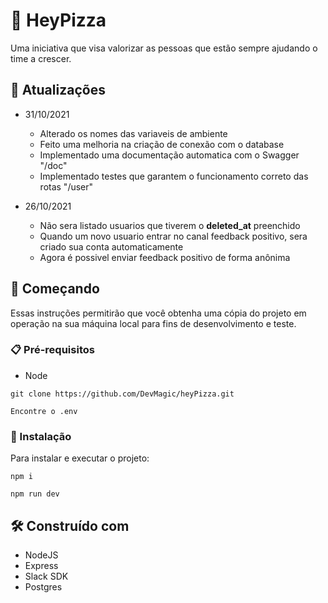 # 🍕 HeyPizza 

Uma iniciativa que visa valorizar as pessoas que estão sempre ajudando o time a crescer.

## 📌 Atualizações

* 31/10/2021 
  * Alterado os nomes das variaveis de ambiente
  * Feito uma melhoria na criação de conexão com o database
  * Implementado uma documentação automatica com o Swagger "/doc"
  * Implementado testes que garantem o funcionamento correto das rotas "/user"


* 26/10/2021 
  * Não sera listado usuarios que tiverem o **deleted_at** preenchido
  * Quando um novo usuario entrar no canal feedback positivo, sera criado sua conta automaticamente
  * Agora é possivel enviar feedback positivo de forma anônima

## 🚀 Começando

Essas instruções permitirão que você obtenha uma cópia do projeto em operação na sua máquina local para fins de desenvolvimento e teste.


### 📋 Pré-requisitos

* Node

```
git clone https://github.com/DevMagic/heyPizza.git
```

```
Encontre o .env
```

### 🔧 Instalação

Para instalar e executar o projeto:

```
npm i
```


```
npm run dev
```


## 🛠️ Construído com

* NodeJS
* Express
* Slack SDK
* Postgres


